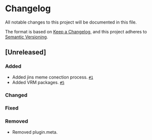 # Changelog

All notable changes to this project will be documented in this file.

The format is based on [Keep a Changelog](https://keepachangelog.com/en/1.0.0/),
and this project adheres to [Semantic Versioning](https://semver.org/spec/v2.0.0.html).

## [Unreleased]

### Added
- Added jins meme conection process. [`#1`](https://github.com/niwaniwa/Mimi-Cast/issues/1)
- Added VRM packages. [`#5`](https://github.com/niwaniwa/Mimi-Cast/issues/5)

### Changed

### Fixed

### Removed
- Removed plugin.meta.